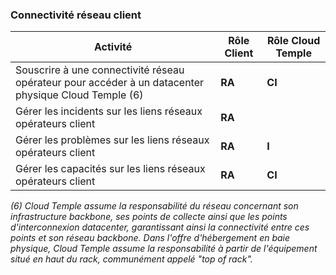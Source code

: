 
### Connectivité réseau client

| Activité                                                                                             | Rôle Client | Rôle Cloud Temple |
|------------------------------------------------------------------------------------------------------|-------------|-------------------|
| Souscrire à une connectivité réseau opérateur pour accéder à un datacenter physique Cloud Temple (6) | __RA__      | __CI__            |
| Gérer les incidents sur les liens réseaux opérateurs client                                          | __RA__      |                   |
| Gérer les problèmes sur les liens réseaux opérateurs client                                          | __RA__      | __I__             |
| Gérer les capacités sur les liens réseaux opérateurs client                                          | __RA__      | __CI__            |

*(6) Cloud Temple assume la responsabilité du réseau concernant son infrastructure backbone, ses points de collecte ainsi que
les points d'interconnexion datacenter, garantissant ainsi la connectivité entre ces points et son réseau backbone.
Dans l'offre d'hébergement en baie physique, Cloud Temple assume la responsabilité à partir de l'équipement situé en haut du rack, communément appelé "top of rack".*
